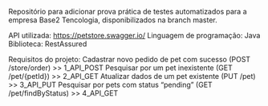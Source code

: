 Repositório para adicionar prova prática de testes automatizados para a empresa Base2 Tencologia, disponibilizados na branch master.

API utilizada: https://petstore.swagger.io/ Linguagem de programação: Java Biblioteca: RestAssured

Requisitos do projeto: Cadastrar novo pedido de pet com sucesso (POST /store/order) >> 1_API_POST Pesquisar por um pet inexistente (GET /pet/{petId}) >> 2_API_GET
Atualizar dados de um pet existente (PUT /pet) >> 3_API_PUT Pesquisar por pets com status “pending” (GET /pet/findByStatus) >> 4_API_GET
